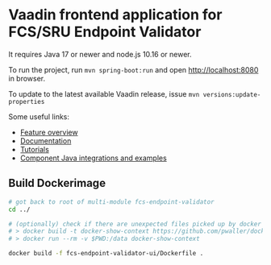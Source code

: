 # Vaadin frontend application for FCS/SRU Endpoint Validator

It requires Java 17 or newer and node.js 10.16 or newer.

To run the project, run `mvn spring-boot:run` and open [http://localhost:8080](http://localhost:8080) in browser.

To update to the latest available Vaadin release, issue `mvn versions:update-properties`

Some useful links:

- [Feature overview](https://vaadin.com/flow)
- [Documentation](https://vaadin.com/docs/flow/Overview.html)
- [Tutorials](https://vaadin.com/tutorials?q=tag:Flow)
- [Component Java integrations and examples](https://vaadin.com/components)

## Build Dockerimage

```bash
# got back to root of multi-module fcs-endpoint-validator
cd ../

# (optionally) check if there are unexpected files picked up by docker
# > docker build -t docker-show-context https://github.com/pwaller/docker-show-context.git
# > docker run --rm -v $PWD:/data docker-show-context

docker build -f fcs-endpoint-validator-ui/Dockerfile .
```
